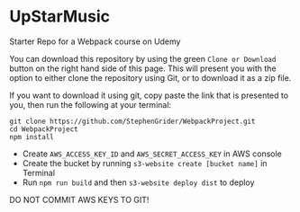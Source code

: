 # UpStarMusic
Starter Repo for a Webpack course on Udemy

You can download this repository by using the green `Clone or Download` button on the right hand side of this page.  This will present you with the option to either clone the repository using Git, or to download it as a zip file.

If you want to download it using git, copy paste the link that is presented to you, then run the following at your terminal:

```
git clone https://github.com/StephenGrider/WebpackProject.git
cd WebpackProject
npm install
```

* Create `AWS_ACCESS_KEY_ID` and `AWS_SECRET_ACCESS_KEY` in AWS console
* Create the bucket by running `s3-website create [bucket name]` in Terminal
* Run `npm run build` and then `s3-website deploy dist` to deploy

DO NOT COMMIT AWS KEYS TO GIT!
